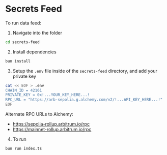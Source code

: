 # Secrets Feed

To run data feed:

1. Navigate into the folder

```bash
cd secrets-feed
```

2. Install dependencies

```bash
bun install
```

3. Setup the `.env` file inside of the `secrets-feed` directory, and add your
private key

```bash
cat << EOF > .env
CHAIN_ID = 42161
PRIVATE_KEY = 0x!...YOUR_KEY_HERE...!
RPC_URL = "https://arb-sepolia.g.alchemy.com/v2/!...API_KEY_HERE...!"
EOF
```

Alternate RPC URLs to Alchemy:
- https://sepolia-rollup.arbitrum.io/rpc
- https://mainnet-rollup.arbitrum.io/rpc

4. To run

```bash
bun run index.ts
```
